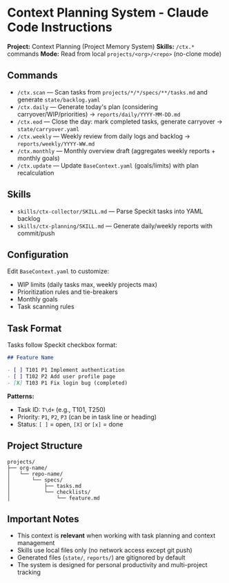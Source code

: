 # Context Planning System - Claude Code Instructions

**Project:** Context Planning (Project Memory System)
**Skills:** `/ctx.*` commands
**Mode:** Read from local `projects/<org>/<repo>` (no-clone mode)

## Commands

- `/ctx.scan` — Scan tasks from `projects/*/*/specs/**/tasks.md` and generate `state/backlog.yaml`
- `/ctx.daily` — Generate today's plan (considering carryover/WIP/priorities) → `reports/daily/YYYY-MM-DD.md`
- `/ctx.eod` — Close the day: mark completed tasks, generate carryover → `state/carryover.yaml`
- `/ctx.weekly` — Weekly review from daily logs and backlog → `reports/weekly/YYYY-WW.md`
- `/ctx.monthly` — Monthly overview draft (aggregates weekly reports + monthly goals)
- `/ctx.update` — Update `BaseContext.yaml` (goals/limits) with plan recalculation

## Skills

- `skills/ctx-collector/SKILL.md` — Parse Speckit tasks into YAML backlog
- `skills/ctx-planning/SKILL.md` — Generate daily/weekly reports with commit/push

## Configuration

Edit `BaseContext.yaml` to customize:
- WIP limits (daily tasks max, weekly projects max)
- Prioritization rules and tie-breakers
- Monthly goals
- Task scanning rules

## Task Format

Tasks follow Speckit checkbox format:

```markdown
## Feature Name

- [ ] T101 P1 Implement authentication
- [ ] T102 P2 Add user profile page
- [X] T103 P1 Fix login bug (completed)
```

**Patterns:**
- Task ID: `T\d+` (e.g., T101, T250)
- Priority: `P1`, `P2`, `P3` (can be in task line or heading)
- Status: `[ ]` = open, `[X]` or `[x]` = done

## Project Structure

```
projects/
├── org-name/
│   └── repo-name/
│       └── specs/
│           ├── tasks.md
│           └── checklists/
│               └── feature.md
```

## Important Notes

- This context is **relevant** when working with task planning and context management
- Skills use local files only (no network access except git push)
- Generated files (`state/`, `reports/`) are gitignored by default
- The system is designed for personal productivity and multi-project tracking
